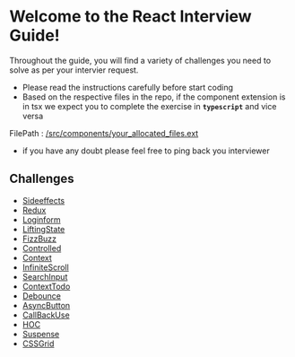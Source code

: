 # Welcome to the React Interview Guide!

Throughout the guide, you will find a variety of challenges you need to
solve as per your intervier request.

- Please read the instructions carefully before start coding
- Based on the respective files in the repo, if the component extension is in tsx we expect you to complete the exercise in **`typescript`** and vice versa

FilePath : [/src/components/your_allocated_files.ext](/src/components/)

- if you have any doubt please feel free to ping back you interviewer

## Challenges

- [Sideeffects](/state)
- [Redux](/reduxbase)
- [Loginform](/loginform)
- [LiftingState](/liftstate)
- [FizzBuzz](/fizzbuzz)
- [Controlled](/controlled)
- [Context](/contextui)
- [InfiniteScroll](/inifinitescroll)
- [SearchInput](/searchinput)
- [ContextTodo](/contexttodo)
- [Debounce](/debounce)
- [AsyncButton](/asyncbtn)
- [CallBackUse](/callbackuse)
- [HOC](/hoc)
- [Suspense](/suspenseA)
- [CSSGrid](/cssgrid)
